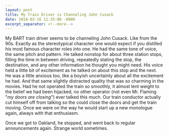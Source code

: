 ```yaml
---
layout: post
title: My Train Driver is Channeling John Cusack
date: 2018-03-16 11:35:00 -0800
excerpt_separator: <!--more-->
---
```


My BART train driver seems to be channeling John Cusack. Like from the 90s. Exactly as the stereotypical character one would expect if you distilled his most famous character roles into one. <!--more--> He had the same tone of voice, the same pitch and pattern. He talked nonstop for about three station stops, filling the time in between driving, repeatedly stating the stop, the destination, and any other information he thought you might need. His voice held a little bit of excitement as he talked on about this stop and the next. He was a little anxious too, like a boyish uncertainty about all the excitement he had. And that same slightly distracted quality that was so charming in the movies. Had he not operated the train so smoothly, it almost lent weight to the belief we had been hijacked, no other operator (not even Mr. Flaming "*my doors are closing*") ever talked this much. Our train conductor actually cut himself off from talking so the could close the doors and get the train moving. Once we were on the way he would start up a new monologue again, always with that enthusiasm.

Once we got to Oakland, he stopped, and went back to regular announcements again. Strange world sometimes.
